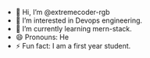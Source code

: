 - 👋 Hi, I’m @extremecoder-rgb
- 👀 I’m interested in Devops engineering.
- 🌱 I’m currently learning mern-stack.
- 😄 Pronouns: He
- ⚡ Fun fact: I am a first year student.

<!---
extremecoder-rgb/extremecoder-rgb is a ✨ special ✨ repository because its `README.md` (this file) appears on your GitHub profile.
You can click the Preview link to take a look at your changes.
--->

